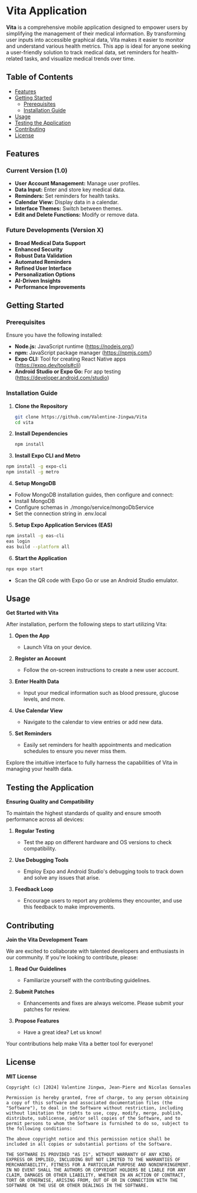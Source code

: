 # Vita Application

**Vita** is a comprehensive mobile application designed to empower users by simplifying the management of their medical information. By transforming user inputs into accessible graphical data, Vita makes it easier to monitor and understand various health metrics. This app is ideal for anyone seeking a user-friendly solution to track medical data, set reminders for health-related tasks, and visualize medical trends over time.

## Table of Contents

- [Features](#features)
- [Getting Started](#getting-started)
  - [Prerequisites](#prerequisites)
  - [Installation Guide](#installation-guide)
- [Usage](#usage)
- [Testing the Application](#testing-the-application)
- [Contributing](#contributing)
- [License](#license)

## Features

### Current Version (1.0)
- **User Account Management:** Manage user profiles.
- **Data Input:** Enter and store key medical data.
- **Reminders:** Set reminders for health tasks.
- **Calendar View:** Display data in a calendar.
- **Interface Themes:** Switch between themes.
- **Edit and Delete Functions:** Modify or remove data.

### Future Developments (Version X)
- **Broad Medical Data Support**
- **Enhanced Security**
- **Robust Data Validation**
- **Automated Reminders**
- **Refined User Interface**
- **Personalization Options**
- **AI-Driven Insights**
- **Performance Improvements**

## Getting Started

### Prerequisites
Ensure you have the following installed:
- **Node.js:** JavaScript runtime (https://nodejs.org/)
- **npm:** JavaScript package manager (https://npmjs.com/)
- **Expo CLI:** Tool for creating React Native apps (https://expo.dev/tools#cli)
- **Android Studio or Expo Go:** For app testing (https://developer.android.com/studio)

### Installation Guide

1. **Clone the Repository**
   ```bash
   git clone https://github.com/Valentine-Jingwa/Vita
   cd vita
   ```
2. **Install Dependencies**
   ```bash
   npm install
   ```
3. **Install Expo CLI and Metro**
```bash
npm install -g expo-cli
npm install -g metro
```

4. **Setup MongoDB**
- Follow MongoDB installation guides, then configure and connect:
- Install MongoDB
- Configure schemas in ./mongo/service/mongoDbService
- Set the connection string in .env.local

5. **Setup Expo Application Services (EAS)**
```bash
npm install -g eas-cli
eas login
eas build --platform all
  ```
6. **Start the Application**
```bash
npx expo start
```
- Scan the QR code with Expo Go or use an Android Studio emulator.

## Usage

**Get Started with Vita**

After installation, perform the following steps to start utilizing Vita:

1. **Open the App**
   - Launch Vita on your device.
   
2. **Register an Account**
   - Follow the on-screen instructions to create a new user account.

3. **Enter Health Data**
   - Input your medical information such as blood pressure, glucose levels, and more.

4. **Use Calendar View**
   - Navigate to the calendar to view entries or add new data.

5. **Set Reminders**
   - Easily set reminders for health appointments and medication schedules to ensure you never miss them.

Explore the intuitive interface to fully harness the capabilities of Vita in managing your health data.

## Testing the Application

**Ensuring Quality and Compatibility**

To maintain the highest standards of quality and ensure smooth performance across all devices:

1. **Regular Testing**
   - Test the app on different hardware and OS versions to check compatibility.

2. **Use Debugging Tools**
   - Employ Expo and Android Studio's debugging tools to track down and solve any issues that arise.

3. **Feedback Loop**
   - Encourage users to report any problems they encounter, and use this feedback to make improvements.

## Contributing

**Join the Vita Development Team**

We are excited to collaborate with talented developers and enthusiasts in our community. If you're looking to contribute, please:

1. **Read Our Guidelines**
   - Familiarize yourself with the contributing guidelines.

2. **Submit Patches**
   - Enhancements and fixes are always welcome. Please submit your patches for review.

3. **Propose Features**
   - Have a great idea? Let us know!

Your contributions help make Vita a better tool for everyone!

## License

**MIT License**

```plaintext
Copyright (c) [2024] Valentine Jingwa, Jean-Piere and Nicolas Gonsales

Permission is hereby granted, free of charge, to any person obtaining a copy of this software and associated documentation files (the "Software"), to deal in the Software without restriction, including without limitation the rights to use, copy, modify, merge, publish, distribute, sublicense, and/or sell copies of the Software, and to permit persons to whom the Software is furnished to do so, subject to the following conditions:

The above copyright notice and this permission notice shall be included in all copies or substantial portions of the Software.

THE SOFTWARE IS PROVIDED "AS IS", WITHOUT WARRANTY OF ANY KIND, EXPRESS OR IMPLIED, INCLUDING BUT NOT LIMITED TO THE WARRANTIES OF MERCHANTABILITY, FITNESS FOR A PARTICULAR PURPOSE AND NONINFRINGEMENT. IN NO EVENT SHALL THE AUTHORS OR COPYRIGHT HOLDERS BE LIABLE FOR ANY CLAIM, DAMAGES OR OTHER LIABILITY, WHETHER IN AN ACTION OF CONTRACT, TORT OR OTHERWISE, ARISING FROM, OUT OF OR IN CONNECTION WITH THE SOFTWARE OR THE USE OR OTHER DEALINGS IN THE SOFTWARE.

